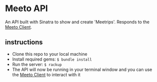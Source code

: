 # Meeto API

An API built with Sinatra to show and create 'Meetrips'.  Responds to the [Meeto Client](https://github.com/Kynosaur/meeto-client).

## instructions

- Clone this repo to your local machine
- Install required gems: `$ bundle install`
- Run the server: `$ rackup`
- The API will now be running in your terminal window and you can use the [Meeto Client](https://github.com/Kynosaur/meeto-client) to interact with it
